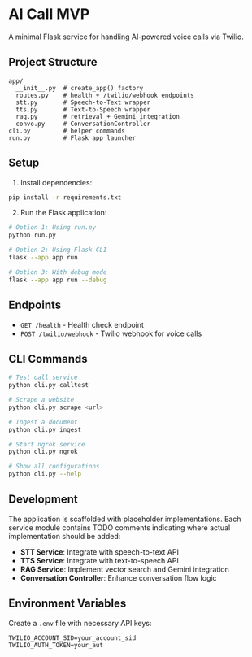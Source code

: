 # AI Call MVP

A minimal Flask service for handling AI-powered voice calls via Twilio.

## Project Structure

```
app/
  __init__.py  # create_app() factory
  routes.py    # health + /twilio/webhook endpoints
  stt.py       # Speech-to-Text wrapper
  tts.py       # Text-to-Speech wrapper
  rag.py       # retrieval + Gemini integration
  convo.py     # ConversationController
cli.py         # helper commands
run.py         # Flask app launcher
```

## Setup

1. Install dependencies:
```bash
pip install -r requirements.txt
```

2. Run the Flask application:
```bash
# Option 1: Using run.py
python run.py

# Option 2: Using Flask CLI
flask --app app run

# Option 3: With debug mode
flask --app app run --debug
```

## Endpoints

- `GET /health` - Health check endpoint
- `POST /twilio/webhook` - Twilio webhook for voice calls

## CLI Commands

```bash
# Test call service
python cli.py calltest

# Scrape a website
python cli.py scrape <url>

# Ingest a document
python cli.py ingest

# Start ngrok service
python cli.py ngrok

# Show all configurations
python cli.py --help
```

## Development

The application is scaffolded with placeholder implementations. Each service module contains TODO comments indicating where actual implementation should be added:

- **STT Service**: Integrate with speech-to-text API
- **TTS Service**: Integrate with text-to-speech API  
- **RAG Service**: Implement vector search and Gemini integration
- **Conversation Controller**: Enhance conversation flow logic

## Environment Variables

Create a `.env` file with necessary API keys:
```
TWILIO_ACCOUNT_SID=your_account_sid
TWILIO_AUTH_TOKEN=your_aut